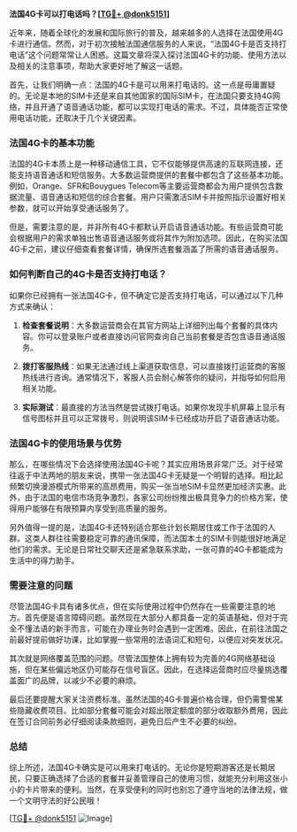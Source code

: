 **法国4G卡可以打电话吗？[[TG💪+ @donk5151](https://t.me/s/donk5151)]**

近年来，随着全球化的发展和国际旅行的普及，越来越多的人选择在法国使用4G卡进行通信。然而，对于初次接触法国通信服务的人来说，“法国4G卡是否支持打电话”这个问题常常让人困惑。这篇文章将深入探讨法国4G卡的功能、使用方法以及相关的注意事项，帮助大家更好地了解这一话题。

首先，让我们明确一点：法国的4G卡是可以用来打电话的。这一点是毋庸置疑的。无论是本地的SIM卡还是来自其他国家的国际SIM卡，在法国只要支持4G网络，并且开通了语音通话功能，都可以实现打电话的需求。不过，具体能否正常使用电话功能，还取决于几个关键因素。

### 法国4G卡的基本功能

法国的4G卡本质上是一种移动通信工具，它不仅能够提供高速的互联网连接，还能支持语音通话和短信服务。大多数运营商提供的套餐中都包含了这些基本功能。例如，Orange、SFR和Bouygues Telecom等主要运营商都会为用户提供包含数据流量、语音通话和短信的综合套餐。用户只需激活SIM卡并按照指示设置好相关参数，就可以开始享受通话服务了。

但是，需要注意的是，并非所有4G卡都默认开启语音通话功能。有些运营商可能会根据用户的需求单独出售语音通话服务或将其作为附加选项。因此，在购买法国4G卡之前，建议仔细查看套餐详情，确保所选套餐涵盖了所需的语音通话服务。

### 如何判断自己的4G卡是否支持打电话？

如果你已经拥有一张法国4G卡，但不确定它是否支持打电话，可以通过以下几种方式来确认：

1. **检查套餐说明**：大多数运营商会在其官方网站上详细列出每个套餐的具体内容。你可以登录账户或者直接访问官网查询自己当前套餐是否包含语音通话服务。
   
2. **拨打客服热线**：如果无法通过线上渠道获取信息，可以直接拨打运营商的客服热线进行咨询。通常情况下，客服人员会耐心解答你的疑问，并指导如何启用相关功能。

3. **实际测试**：最直接的方法当然是尝试拨打电话。如果你发现手机屏幕上显示有信号图标并且可以正常拨号，则说明该SIM卡已经成功开启了语音通话功能。

### 法国4G卡的使用场景与优势

那么，在哪些情况下会选择使用法国4G卡呢？其实应用场景非常广泛。对于经常往返于中法两地的朋友来说，携带一张法国4G卡无疑是一个明智的选择。相比起频繁切换漫游模式所带来的高昂费用，购买一张当地SIM卡显然更加经济实惠。此外，由于法国的电信市场竞争激烈，各家公司纷纷推出极具竞争力的价格方案，使得用户能够在有限预算内享受到高质量的服务。

另外值得一提的是，法国4G卡还特别适合那些计划长期居住或工作于法国的人群。这类人群往往需要稳定可靠的通讯保障，而法国本土的SIM卡则能很好地满足他们的需求。无论是日常社交聊天还是紧急联系求助，一张可靠的4G卡都能成为生活中的得力助手。

### 需要注意的问题

尽管法国4G卡具有诸多优点，但在实际使用过程中仍然存在一些需要注意的地方。首先便是语言障碍问题。虽然现在大部分人都具备一定的英语基础，但对于完全不懂法语的新手而言，可能在办理业务时会遇到一定困难。因此，在前往法国之前最好提前做好功课，比如掌握一些常用的法语词汇和短句，以便应对突发状况。

其次就是网络覆盖范围的问题。尽管法国整体上拥有较为完善的4G网络基础设施，但在某些偏远地区仍可能存在信号盲区。因此，在选择运营商时应尽量挑选覆盖面广的品牌，以减少不必要的麻烦。

最后还要提醒大家关注资费标准。虽然法国的4G卡普遍价格合理，但仍需警惕某些隐藏收费项目。比如部分套餐可能会对超出限定额度的部分收取额外费用，因此在签订合同前务必仔细阅读条款细则，避免日后产生不必要的纠纷。

### 总结

综上所述，法国4G卡确实是可以用来打电话的。无论你是短期游客还是长期居民，只要正确选择了合适的套餐并妥善管理自己的使用习惯，就能充分利用这张小小的卡片带来的便利。当然，在享受便利的同时也别忘了遵守当地的法律法规，做一个文明守法的好公民哦！

[[TG💪+ @donk5151](https://t.me/s/donk5151) ![Image](https://i.postimg.cc/rwNCRYN7/Snipaste-2025-04-30-17-27-05.png)]